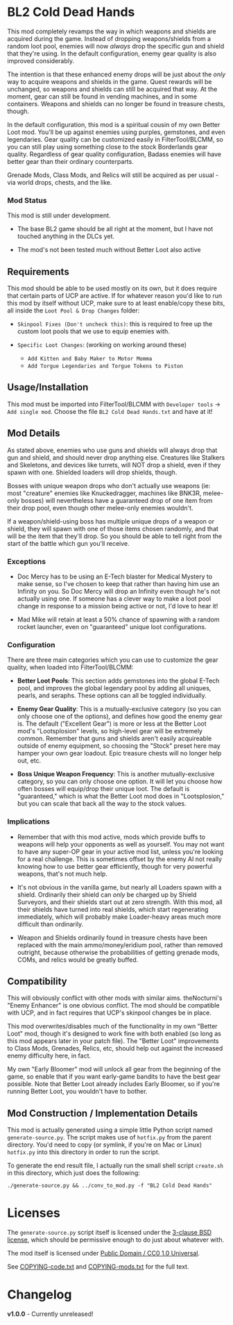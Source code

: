 BL2 Cold Dead Hands
===================

This mod completely revamps the way in which weapons and shields are
acquired during the game.  Instead of dropping weapons/shields from a
random loot pool, enemies will now *always* drop the specific gun and
shield that they're using.  In the default configuration, enemy gear
quality is also improved considerably.

The intention is that these enhanced enemy drops will be just about the
*only* way to acquire weapons and shields in the game.  Quest rewards will
be unchanged, so weapons and shields can still be acquired that way.  At
the moment, gear can still be found in vending machines, and in some
containers.  Weapons and shields can no longer be found in treasure chests,
though.

In the default configuration, this mod is a spiritual cousin of my own
Better Loot mod.  You'll be up against enemies using purples, gemstones,
and even legendaries.  Gear quality can be customized easily in
FilterTool/BLCMM, so you can still play using something close to the stock
Borderlands gear quality.  Regardless of gear quality configuration, Badass
enemies will have better gear than their ordinary counterparts.

Grenade Mods, Class Mods, and Relics will still be acquired as per usual -
via world drops, chests, and the like.

### Mod Status

This mod is still under development.

* The base BL2 game should be all right at the moment, but I have not
  touched anything in the DLCs yet.

* The mod's not been tested much without Better Loot also active

Requirements
------------

This mod should be able to be used mostly on its own, but it does require
that certain parts of UCP are active.  If for whatever reason you'd like to
run this mod by itself without UCP, make sure to at least enable/copy these
bits, all inside the `Loot Pool & Drop Changes` folder:

* `Skinpool Fixes (Don't uncheck this)`: this is required to free up the
  custom loot pools that we use to equip enemies with.

* `Specific Loot Changes`: (working on working around these)
  * `Add Kitten and Baby Maker to Motor Momma`
  * `Add Torgue Legendaries and Torgue Tokens to Piston`

Usage/Installation
------------------

This mod must be imported into FilterTool/BLCMM with `Developer tools` ->
`Add single mod`.  Choose the file `BL2 Cold Dead Hands.txt` and
have at it!

Mod Details
-----------

As stated above, enemies who use guns and shields will always drop that gun
and shield, and should never drop anything else.  Creatures like Stalkers
and Skeletons, and devices like turrets, will NOT drop a shield, even if
they spawn with one.  Shielded loaders will drop shields, though.

Bosses with unique weapon drops who don't actually use weapons (ie: most
"creature" enemies like Knuckedragger, machines like BNK3R, melee-only
bosses) will nevertheless have a guaranteed drop of one item from their
drop pool, even though other melee-only enemies wouldn't.

If a weapon/shield-using boss has multiple unique drops of a weapon or
shield, they will spawn with one of those items chosen randomly, and that
will be the item that they'll drop.  So you should be able to tell right
from the start of the battle which gun you'll receive.

### Exceptions

* Doc Mercy has to be using an E-Tech blaster for Medical Mystery to make
  sense, so I've chosen to keep that rather than having him use an Infinity
  on you.  So Doc Mercy will drop an Infinity even though he's not actually
  using one.  If someone has a clever way to make a loot pool change in
  response to a mission being active or not, I'd love to hear it!

* Mad Mike will retain at least a 50% chance of spawning with a random
  rocket launcher, even on "guaranteed" unique loot configurations.

### Configuration

There are three main categories which you can use to customize the gear
quality, when loaded into FilterTool/BLCMM:

* **Better Loot Pools**: This section adds gemstones into the global E-Tech
  pool, and improves the global legendary pool by adding all uniques,
  pearls, and seraphs.  These options can all be toggled individually.

* **Enemy Gear Quality**: This is a mutually-exclusive category (so you can
  only choose one of the options), and defines how good the enemy gear is.
  The default ("Excellent Gear") is more or less at the Better Loot mod's
  "Lootsplosion" levels, so high-level gear will be extremely common.
  Remember that guns and shields aren't easily acquireable outside of enemy
  equipment, so choosing the "Stock" preset here may hamper your own gear
  loadout.  Epic treasure chests will no longer help out, etc.

* **Boss Unique Weapon Frequency**: This is another mutually-exclusive
  category, so you can only choose one option.  It will let you choose how
  often bosses will equip/drop their unique loot.  The default is
  "guaranteed," which is what the Better Loot mod does in "Lootsplosion,"
  but you can scale that back all the way to the stock values.

### Implications

* Remember that with this mod active, mods which provide buffs to weapons
  will help your opponents as well as yourself.  You may not want to have
  any super-OP gear in your active mod list, unless you're looking for a
  real challenge.  This is sometimes offset by the enemy AI not really
  knowing how to use better gear efficiently, though for very powerful
  weapons, that's not much help.

* It's not obvious in the vanilla game, but nearly all Loaders spawn with a
  shield. Ordinarily their shield can *only* be charged up by Shield
  Surveyors, and their shields start out at zero strength.  With this mod,
  all their shields have turned into real shields, which start regenerating
  immediately, which will probably make Loader-heavy areas much more
  difficult than ordinarily.

* Weapon and Shields ordinarily found in treasure chests have been replaced
  with the main ammo/money/eridium pool, rather than removed outright,
  because otherwise the probabilities of getting grenade mods, COMs, and
  relics would be greatly buffed.

Compatibility
-------------

This will obviously conflict with other mods with similar aims.
theNocturni's "Enemy Enhancer" is one obvious conflict.  The mod should be
compatible with UCP, and in fact requires that UCP's skinpool changes be in
place.

This mod overwrites/disables much of the functionality in my own "Better
Loot" mod, though it's designed to work fine with both enabled (so long as
this mod appears later in your patch file).  The "Better Loot" improvements
to Class Mods, Grenades, Relics, etc, should help out against the increased
enemy difficulty here, in fact.

My own "Early Bloomer" mod will unlock all gear from the beginning of the
game, so enable that if you want early-game bandits to have the best gear
possible.  Note that Better Loot already includes Early Bloomer, so if
you're running Better Loot, you wouldn't have to bother.

Mod Construction / Implementation Details
-----------------------------------------

This mod is actually generated using a simple little Python script named
`generate-source.py`.  The script makes use of `hotfix.py` from the parent
directory.  You'd need to copy (or symlink, if you're on Mac or Linux)
`hotfix.py` into this directory in order to run the script.

To generate the end result file, I actually run the small shell script
`create.sh` in this directory, which just does the following:

    ./generate-source.py && ../conv_to_mod.py -f "BL2 Cold Dead Hands"

Licenses
========

The `generate-source.py` script itself is licensed under the
[3-clause BSD license](https://opensource.org/licenses/BSD-3-Clause),
which should be permissive enough to do just about whatever with.

The mod itself is licensed under
[Public Domain / CC0 1.0 Universal](https://creativecommons.org/publicdomain/zero/1.0/).

See [COPYING-code.txt](../COPYING-code.txt) and [COPYING-mods.txt](../COPYING-mods.txt)
for the full text.

Changelog
=========

**v1.0.0** - Currently unreleased!
